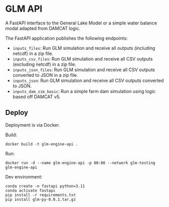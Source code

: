 # GLM API

A FastAPI interface to the General Lake Model or a simple water balance modal adapted from DAMCAT logic. 

The FastAPI application publishes the following endpoints:

* `inputs_files`: Run GLM simulation and receive all outputs (including netcdf) in a zip file.
* `inputs_csv_files`: Run GLM simulation and receive all CSV outputs (excluding netcdf) in a zip file.
* `inputs_json_files`: Run GLM simulation and receive all CSV outputs converted to JSON in a zip file.
* `inputs_json`: Run GLM simulation and receive all CSV outputs converted to JSON.
* `inputs_dam_sim_basic`: Run a simple farm dam simulation using logic based off DAMCAT v5.

## Deploy

Deployment is via Docker.

Build:

```
docker build -t glm-engine-api .
```

Run:

```
docker run -d --name glm-engine-api -p 80:80 --network glm-testing glm-engine-api
```

Dev environment:

```
conda create -n fastapi python=3.11
conda activate fastapi
pip install -r requirements.txt
pip install glm-py-0.0.1.tar.gz
```

